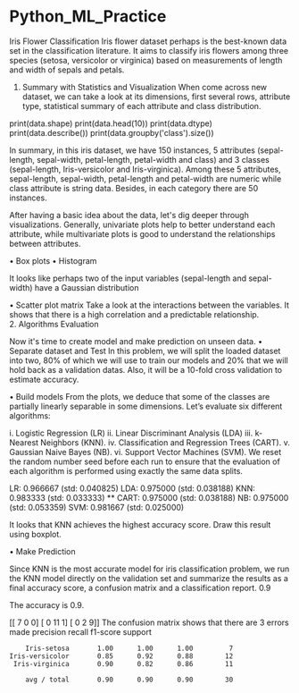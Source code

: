# Python_ML_Practice
Iris Flower Classification
Iris flower dataset perhaps is the best-known data set in the classification literature. It aims to classify iris flowers among three species (setosa, versicolor or virginica) based on measurements of length and width of sepals and petals.

1. Summary with Statistics and Visualization
When come across new dataset, we can take a look at its dimensions, first several rows, attribute type, statistical summary of each attribute and class distribution.

print(data.shape)
print(data.head(10))
print(data.dtype)
print(data.describe())
print(data.groupby('class').size())

In summary, in this iris dataset, we have 150 instances, 5 attributes (sepal-length, sepal-width, petal-length, petal-width and class) and 3 classes (sepal-length, Iris-versicolor and Iris-virginica). Among these 5 attributes, sepal-length, sepal-width, petal-length and petal-width are numeric while class attribute is string data. Besides, in each category there are 50 instances.

After having a basic idea about the data, let's dig deeper through visualizations. Generally, univariate plots help to better understand each attribute, while multivariate plots is good to understand the relationships between attributes.

•	Box plots 
•	Histogram

It looks like perhaps two of the input variables (sepal-length and sepal-width) have a Gaussian distribution 

•	Scatter plot matrix Take a look at the interactions between the variables. It shows that there is a high correlation and a predictable relationship.  
2. Algorithms Evaluation

Now it's time to create model and make prediction on unseen data.
•	Separate dataset and Test In this problem, we will split the loaded dataset into two, 80% of which we will use to train our models and 20% that we will hold back as a validation datas. Also, it will be a 10-fold cross validation to estimate accuracy.

•	Build models From the plots, we deduce that some of the classes are partially linearly separable in some dimensions. Let’s evaluate six different algorithms:

i.	Logistic Regression (LR)
ii.	Linear Discriminant Analysis (LDA)
iii.	k-Nearest Neighbors (KNN).
iv.	Classification and Regression Trees (CART).
v.	Gaussian Naive Bayes (NB).
vi.	Support Vector Machines (SVM). We reset the random number seed before each run to ensure that the evaluation of each algorithm is performed using exactly the same data splits.

 LR: 0.966667 (std: 0.040825)
 LDA: 0.975000 (std: 0.038188)
 KNN: 0.983333 (std: 0.033333) **
 CART: 0.975000 (std: 0.038188)
 NB: 0.975000 (std: 0.053359)
 SVM: 0.981667 (std: 0.025000)

It looks that KNN achieves the highest accuracy score. Draw this result using boxplot. 

•	Make Prediction

Since KNN is the most accurate model for iris classification problem, we run the KNN model directly on the validation set and summarize the results as a final accuracy score, a confusion matrix and a classification report.
0.9  

The accuracy is 0.9.

   [[ 7 0 0] 
    [ 0 11 1] 
    [ 0 2 9]] 
The confusion matrix shows that there are 3 errors made
                     precision    recall  f1-score   support

        Iris-setosa       1.00      1.00      1.00         7
    Iris-versicolor       0.85      0.92      0.88        12
     Iris-virginica       0.90      0.82      0.86        11

        avg / total       0.90      0.90      0.90        30

